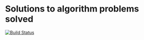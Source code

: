 # Solutions to algorithm problems solved

[![Build Status](https://travis-ci.org/resulceylan/algorithm-problems.svg?branch=master)](https://travis-ci.org/resulceylan/algorithm-problems)
